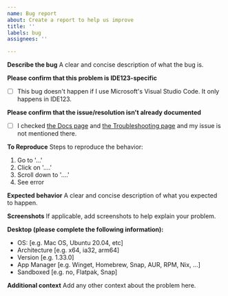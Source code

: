 ```yaml
---
name: Bug report
about: Create a report to help us improve
title: ''
labels: bug
assignees: ''

---
```


**Describe the bug**
A clear and concise description of what the bug is.

**Please confirm that this problem is IDE123-specific**
- [ ] This bug doesn't happen if I use Microsoft's Visual Studio Code. It only happens in IDE123.

**Please confirm that the issue/resolution isn't already documented**
- [ ] I checked [the Docs page](https://github.com/IDE123/IDE123/blob/master/docs/index.md) and [the Troubleshooting page](https://github.com/IDE123/IDE123/blob/master/docs/troubleshooting.md) and my issue is not mentioned there.

**To Reproduce**
Steps to reproduce the behavior:
1. Go to '...'
2. Click on '....'
3. Scroll down to '....'
4. See error

**Expected behavior**
A clear and concise description of what you expected to happen.

**Screenshots**
If applicable, add screenshots to help explain your problem.

**Desktop (please complete the following information):**
 - OS: [e.g. Mac OS, Ubuntu 20.04, etc]
 - Architecture [e.g. x64, ia32, arm64]
 - Version [e.g. 1.33.0]
 - App Manager [e.g. Winget, Homebrew, Snap, AUR, RPM, Nix, ...]
 - Sandboxed [e.g. no, Flatpak, Snap]

**Additional context**
Add any other context about the problem here.
